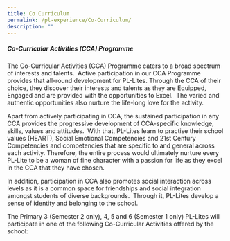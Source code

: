 ```yaml
---
title: Co Curriculum
permalink: /pl-experience/Co-Curriculum/
description: ""
---
```

##### **Co-Curricular Activities (CCA) Programme**  



The Co-Curricular Activities (CCA) Programme caters to a broad spectrum of interests and talents.  Active participation in our CCA Programme provides that all-round development for PL-Lites. Through the CCA of their choice, they discover their interests and talents as they are Equipped, Engaged and are provided with the opportunities to Excel.  The varied and authentic opportunities also nurture the life-long love for the activity. 


Apart from actively participating in CCA, the sustained participation in any CCA provides the progressive development of CCA-specific knowledge, skills, values and attitudes.  With that, PL-Lites learn to practise their school values (HEART), Social Emotional Competencies and 21st Century Competencies and competencies that are specific to and general across each activity. Therefore, the entire process would ultimately nurture every PL-Lite to be a woman of fine character with a passion for life as they excel in the CCA that they have chosen. 

In addition, participation in CCA also promotes social interaction across levels as it is a common space for friendships and social integration amongst students of diverse backgrounds.  Through it, PL-Lites develop a sense of identity and belonging to the school.

The Primary 3 (Semester 2 only), 4, 5 and 6 (Semester 1 only) PL-Lites will participate in one of the following Co-Curricular Activities offered by the school: